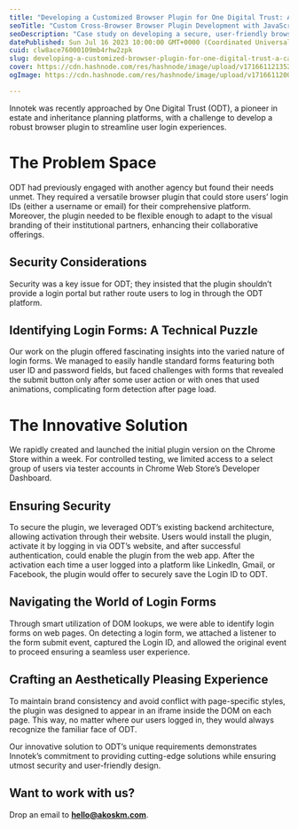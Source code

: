 ```yaml
---
title: "Developing a Customized Browser Plugin for One Digital Trust: A Case Study"
seoTitle: "Custom Cross-Browser Browser Plugin Development with JavaScript"
seoDescription: "Case study on developing a secure, user-friendly browser plugin for One Digital Trust, enhancing login experiences, and maintaining brand consistency"
datePublished: Sun Jul 16 2023 10:00:00 GMT+0000 (Coordinated Universal Time)
cuid: clw8ace76000109mb4rhw2zpk
slug: developing-a-customized-browser-plugin-for-one-digital-trust-a-case-study
cover: https://cdn.hashnode.com/res/hashnode/image/upload/v1716611213525/f25b249e-e0df-465a-b324-e96b154163cc.avif
ogImage: https://cdn.hashnode.com/res/hashnode/image/upload/v1716611200927/c4449732-9b04-4fb9-8bf0-e90c18984c75.avif

---
```


Innotek was recently approached by One Digital Trust (ODT), a pioneer in estate and inheritance planning platforms, with a challenge to develop a robust browser plugin to streamline user login experiences.

# **The Problem Space**

ODT had previously engaged with another agency but found their needs unmet. They required a versatile browser plugin that could store users’ login IDs (either a username or email) for their comprehensive platform. Moreover, the plugin needed to be flexible enough to adapt to the visual branding of their institutional partners, enhancing their collaborative offerings.

## **Security Considerations**

Security was a key issue for ODT; they insisted that the plugin shouldn’t provide a login portal but rather route users to log in through the ODT platform.

## **Identifying Login Forms: A Technical Puzzle**

Our work on the plugin offered fascinating insights into the varied nature of login forms. We managed to easily handle standard forms featuring both user ID and password fields, but faced challenges with forms that revealed the submit button only after some user action or with ones that used animations, complicating form detection after page load.

# **The Innovative Solution**

We rapidly created and launched the initial plugin version on the Chrome Store within a week. For controlled testing, we limited access to a select group of users via tester accounts in Chrome Web Store’s Developer Dashboard.

## **Ensuring Security**

To secure the plugin, we leveraged ODT’s existing backend architecture, allowing activation through their website. Users would install the plugin, activate it by logging in via ODT’s website, and after successful authentication, could enable the plugin from the web app. After the activation each time a user logged into a platform like LinkedIn, Gmail, or Facebook, the plugin would offer to securely save the Login ID to ODT.

## **Navigating the World of Login Forms**

Through smart utilization of DOM lookups, we were able to identify login forms on web pages. On detecting a login form, we attached a listener to the form submit event, captured the Login ID, and allowed the original event to proceed ensuring a seamless user experience.

## **Crafting an Aesthetically Pleasing Experience**

To maintain brand consistency and avoid conflict with page-specific styles, the plugin was designed to appear in an iframe inside the DOM on each page. This way, no matter where our users logged in, they would always recognize the familiar face of ODT.

Our innovative solution to ODT’s unique requirements demonstrates Innotek’s commitment to providing cutting-edge solutions while ensuring utmost security and user-friendly design.

## **Want to work with us?**

Drop an email to [**hello@akoskm.com**](mailto:hello@akoskm.com).